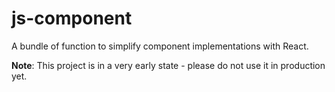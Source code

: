 # js-component
A bundle of function to simplify component implementations with React.

**Note**: This project is in a very early state - please do not use it in production yet.
